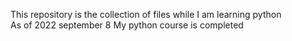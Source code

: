 This repository is the collection of files while I am learning python<br>
As of 2022 september 8 My python course is completed
